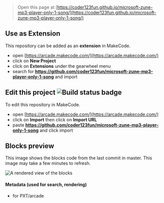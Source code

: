  


> Open this page at [https://coder123fun.github.io/microsoft-zune-mp3-player-only-1-song/](https://coder123fun.github.io/microsoft-zune-mp3-player-only-1-song/)

## Use as Extension

This repository can be added as an **extension** in MakeCode.

* open [https://arcade.makecode.com/](https://arcade.makecode.com/)
* click on **New Project**
* click on **Extensions** under the gearwheel menu
* search for **https://github.com/coder123fun/microsoft-zune-mp3-player-only-1-song** and import

## Edit this project ![Build status badge](https://github.com/coder123fun/microsoft-zune-mp3-player-only-1-song/workflows/MakeCode/badge.svg)

To edit this repository in MakeCode.

* open [https://arcade.makecode.com/](https://arcade.makecode.com/)
* click on **Import** then click on **Import URL**
* paste **https://github.com/coder123fun/microsoft-zune-mp3-player-only-1-song** and click import

## Blocks preview

This image shows the blocks code from the last commit in master.
This image may take a few minutes to refresh.

![A rendered view of the blocks](https://github.com/coder123fun/microsoft-zune-mp3-player-only-1-song/raw/master/.github/makecode/blocks.png)

#### Metadata (used for search, rendering)

* for PXT/arcade
<script src="https://makecode.com/gh-pages-embed.js"></script><script>makeCodeRender("{{ site.makecode.home_url }}", "{{ site.github.owner_name }}/{{ site.github.repository_name }}");</script>

